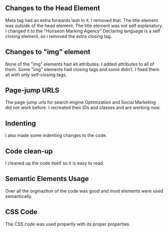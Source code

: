 ## Changes to the Head Element
Meta tag had an extra forwards lash in it. I removed that.
The title element was outside of the head element.
The title element was not self explanatory. I changed it to the "Horiseon Marking Agency”
Declaring language is a self closing element, so i removed the extra closing tag.

## Changes to "img" element
None of the "img” elements had alt attributes. I added attributes to all of them.
Some “img” elements had closing tags and some didn’t. I fixed them all with only self-closing tags.

## Page-jump URLS 
The page-jump urls for search engine Optimization and Social Marketing did not work before. I recreated their IDs and classes and are working now.

## Indenting
I also made some indenting changes to the code.

## Code clean-up
I cleaned up the code itself so it is easy to read.

## Semantic Elements Usage
Over all the orginaztion of the code was good and most elements were used semantically.

## CSS Code
The CSS code was used properlly with its proper properties.